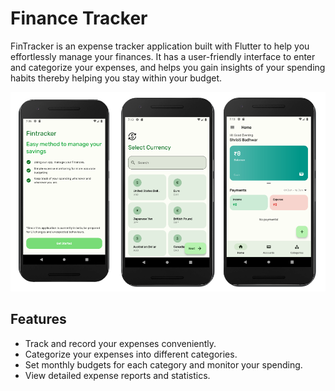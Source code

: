 # Finance Tracker
 FinTracker is an expense tracker application built with Flutter to help you effortlessly manage your finances. It has a user-friendly interface to enter and categorize your expenses, and helps you gain insights of your spending habits thereby helping you stay within your budget.
 
 
![Screenshot](https://github.com/ShristiBadhwar/Finance-Tracker/blob/main/SS1.png)
 ## Features

- Track and record your expenses conveniently.
- Categorize your expenses into different categories.
- Set monthly budgets for each category and monitor your spending.
- View detailed expense reports and statistics.


 


